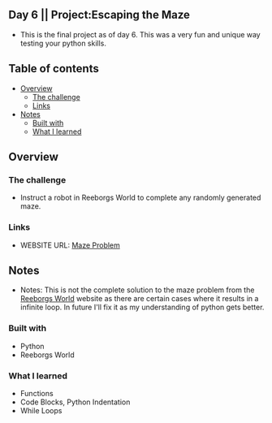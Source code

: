 ## Day 6 || Project:Escaping the Maze
- This is the final project as of day 6. This was a very fun and unique way testing your python skills.

## Table of contents

- [Overview](#overview)
  - [The challenge](#the-challenge)
  - [Links](#links)
- [Notes](#notes)
  - [Built with](#built-with)
  - [What I learned](#what-i-learned)

## Overview

### The challenge

- Instruct a robot in Reeborgs World to complete any randomly generated maze.

### Links

- WEBSITE URL: [Maze Problem](https://reeborg.ca/reeborg.html?lang=en&mode=python&menu=worlds%2Fmenus%2Freeborg_intro_en.json&name=Maze&url=worlds%2Ftutorial_en%2Fmaze1.json)
## Notes

- Notes: This is not the complete solution to the maze problem from the [Reeborgs World](https://reeborg.ca/reeborg.html?lang=en&mode=python&menu=worlds%2Fmenus%2Freeborg_intro_en.json&name=Maze&url=worlds%2Ftutorial_en%2Fmaze1.json) website as there are certain cases where it results in a infinite loop. In future I'll fix it as my understanding of python gets better. 


### Built with

- Python
- Reeborgs World

### What I learned
- Functions
- Code Blocks, Python Indentation
- While Loops